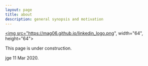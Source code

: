 ```yaml
---
layout: page
title: about
description: general synopsis and motivation
---
```


<a href="https://www.linkedin.com/in/justinelfritz/"><img src="https://mag06.github.io/linkedin_logo.png", width="64", height="64"></a>

This page is under construction. 

jge 11 Mar 2020.